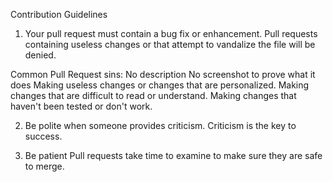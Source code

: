 Contribution Guidelines
1. Your pull request must contain a bug fix or enhancement.
Pull requests containing useless changes or that attempt to vandalize the file will be denied.

Common Pull Request sins:
No description
No screenshot to prove what it does
Making useless changes or changes that are personalized.
Making changes that are difficult to read or understand.
Making changes that haven't been tested or don't work.

2. Be polite when someone provides criticism.
Criticism is the key to success.

3. Be patient
Pull requests take time to examine to make sure they are safe to merge.
